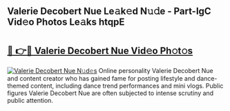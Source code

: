 ## Valerie Decobert Nue Le𝚊k𝚎d N𝚞𝚍e - Part-IgC Vid𝚎o Photos Le𝚊ks htqpE

# <h2><a href="http://fb8tul.evod.top/?m=Valerie+Decobert+Nue">🔗 👉🔴 Valerie Decobert Nue Vid𝚎o Ph𝚘t𝚘s</a></h2>

[![Valerie Decobert Nue N𝚞d𝚎s](https://i.imgur.com/8V9OHl7.gif)](http://fb8tul.evod.top/?m=Valerie+Decobert+Nue)
Online personality Valerie Decobert Nue and content creator who has gained fame for posting lifestyle and dance-themed content, including dance trend performances and mini vlogs. Public figures Valerie Decobert Nue are often subjected to intense scrutiny and public attention. 
